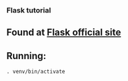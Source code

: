 ### Flask tutorial
## Found at [Flask official site](https://flask.palletsprojects.com/en/2.0.x/tutorial/)

## Running:
```shell
. venv/bin/activate
```
